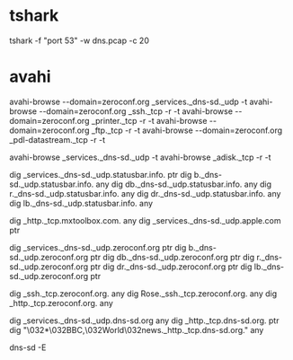 # tshark
tshark -f "port 53" -w dns.pcap -c 20

# avahi


avahi-browse --domain=zeroconf.org _services._dns-sd._udp -t
avahi-browse --domain=zeroconf.org _ssh._tcp -r -t
avahi-browse --domain=zeroconf.org _printer._tcp -r -t
avahi-browse --domain=zeroconf.org _ftp._tcp -r -t
avahi-browse --domain=zeroconf.org _pdl-datastream._tcp -r -t

avahi-browse _services._dns-sd._udp -t
avahi-browse _adisk._tcp -r -t

dig _services._dns-sd._udp.statusbar.info. ptr
dig b._dns-sd._udp.statusbar.info. any
dig db._dns-sd._udp.statusbar.info. any
dig r._dns-sd._udp.statusbar.info. any
dig dr._dns-sd._udp.statusbar.info. any
dig lb._dns-sd._udp.statusbar.info. any

dig _http._tcp.mxtoolbox.com. any
dig _services._dns-sd._udp.apple.com ptr

dig _services._dns-sd._udp.zeroconf.org ptr
dig b._dns-sd._udp.zeroconf.org ptr
dig db._dns-sd._udp.zeroconf.org ptr
dig r._dns-sd._udp.zeroconf.org ptr
dig dr._dns-sd._udp.zeroconf.org ptr
dig lb._dns-sd._udp.zeroconf.org ptr


dig _ssh._tcp.zeroconf.org. any
dig Rose._ssh._tcp.zeroconf.org. any
dig _http._tcp.zeroconf.org. any

dig _services._dns-sd._udp.dns-sd.org any
dig _http._tcp.dns-sd.org. ptr
dig "\032*\032BBC,\032World\032news._http._tcp.dns-sd.org." any

dns-sd -E

